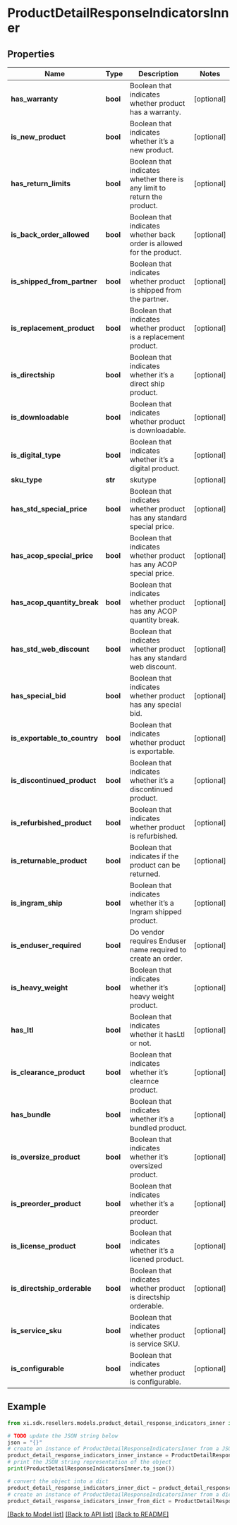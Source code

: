 # ProductDetailResponseIndicatorsInner


## Properties

Name | Type | Description | Notes
------------ | ------------- | ------------- | -------------
**has_warranty** | **bool** | Boolean that indicates whether product has a warranty. | [optional] 
**is_new_product** | **bool** | Boolean that indicates whether it’s a new product.  | [optional] 
**has_return_limits** | **bool** | Boolean that indicates whether there is any limit to return the product. | [optional] 
**is_back_order_allowed** | **bool** | Boolean that indicates whether back order is allowed for the product. | [optional] 
**is_shipped_from_partner** | **bool** | Boolean that indicates whether product is shipped from the partner. | [optional] 
**is_replacement_product** | **bool** | Boolean that indicates whether product is a replacement product. | [optional] 
**is_directship** | **bool** | Boolean that indicates whether it’s a direct ship product. | [optional] 
**is_downloadable** | **bool** | Boolean that indicates whether product is downloadable. | [optional] 
**is_digital_type** | **bool** | Boolean that indicates whether it’s a digital product.  | [optional] 
**sku_type** | **str** | skutype | [optional] 
**has_std_special_price** | **bool** | Boolean that indicates whether product has any standard special price. | [optional] 
**has_acop_special_price** | **bool** | Boolean that indicates whether product has any ACOP special price. | [optional] 
**has_acop_quantity_break** | **bool** | Boolean that indicates whether product has any ACOP quantity break. | [optional] 
**has_std_web_discount** | **bool** | Boolean that indicates whether product has any standard web discount. | [optional] 
**has_special_bid** | **bool** | Boolean that indicates whether product has any special bid. | [optional] 
**is_exportable_to_country** | **bool** | Boolean that indicates whether product is exportable. | [optional] 
**is_discontinued_product** | **bool** | Boolean that indicates whether it’s a discontinued product. | [optional] 
**is_refurbished_product** | **bool** | Boolean that indicates whether product is refurbished. | [optional] 
**is_returnable_product** | **bool** | Boolean that indicates if the product can be returned. | [optional] 
**is_ingram_ship** | **bool** | Boolean that indicates whether it’s a Ingram shipped product. | [optional] 
**is_enduser_required** | **bool** | Do vendor requires Enduser name required to create an order. | [optional] 
**is_heavy_weight** | **bool** | Boolean that indicates whether it’s  heavy weight product. | [optional] 
**has_ltl** | **bool** | Boolean that indicates whether it hasLtl or not. | [optional] 
**is_clearance_product** | **bool** | Boolean that indicates whether it’s clearnce product. | [optional] 
**has_bundle** | **bool** | Boolean that indicates whether it’s a bundled product. | [optional] 
**is_oversize_product** | **bool** | Boolean that indicates whether it’s oversized product. | [optional] 
**is_preorder_product** | **bool** | Boolean that indicates whether it’s a preorder product. | [optional] 
**is_license_product** | **bool** | Boolean that indicates whether it’s a licened product. | [optional] 
**is_directship_orderable** | **bool** | Boolean that indicates whether product is directship orderable. | [optional] 
**is_service_sku** | **bool** | Boolean that indicates whether product is service SKU. | [optional] 
**is_configurable** | **bool** | Boolean that indicates whether product is configurable. | [optional] 

## Example

```python
from xi.sdk.resellers.models.product_detail_response_indicators_inner import ProductDetailResponseIndicatorsInner

# TODO update the JSON string below
json = "{}"
# create an instance of ProductDetailResponseIndicatorsInner from a JSON string
product_detail_response_indicators_inner_instance = ProductDetailResponseIndicatorsInner.from_json(json)
# print the JSON string representation of the object
print(ProductDetailResponseIndicatorsInner.to_json())

# convert the object into a dict
product_detail_response_indicators_inner_dict = product_detail_response_indicators_inner_instance.to_dict()
# create an instance of ProductDetailResponseIndicatorsInner from a dict
product_detail_response_indicators_inner_from_dict = ProductDetailResponseIndicatorsInner.from_dict(product_detail_response_indicators_inner_dict)
```
[[Back to Model list]](../README.md#documentation-for-models) [[Back to API list]](../README.md#documentation-for-api-endpoints) [[Back to README]](../README.md)


